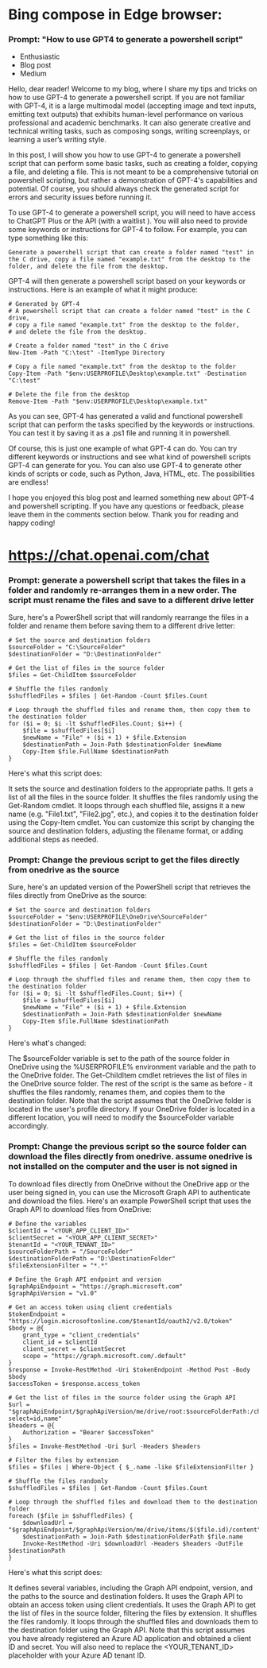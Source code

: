 # Bing compose in Edge browser:

### Prompt: "How to use GPT4 to generate a powershell script"
- Enthusiastic
- Blog post
- Medium

Hello, dear reader! Welcome to my blog, where I share my tips and tricks on how to use GPT-4 to generate a powershell script. If you are not familiar with GPT-4, it is a large multimodal model (accepting image and text inputs, emitting text outputs) that exhibits human-level performance on various professional and academic benchmarks. It can also generate creative and technical writing tasks, such as composing songs, writing screenplays, or learning a user’s writing style.

In this post, I will show you how to use GPT-4 to generate a powershell script that can perform some basic tasks, such as creating a folder, copying a file, and deleting a file. This is not meant to be a comprehensive tutorial on powershell scripting, but rather a demonstration of GPT-4's capabilities and potential. Of course, you should always check the generated script for errors and security issues before running it.

To use GPT-4 to generate a powershell script, you will need to have access to ChatGPT Plus or the API (with a waitlist ). You will also need to provide some keywords or instructions for GPT-4 to follow. For example, you can type something like this:

`Generate a powershell script that can create a folder named "test" in the C drive, copy a file named "example.txt" from the desktop to the folder, and delete the file from the desktop.`

GPT-4 will then generate a powershell script based on your keywords or instructions. Here is an example of what it might produce:

```
# Generated by GPT-4
# A powershell script that can create a folder named "test" in the C drive,
# copy a file named "example.txt" from the desktop to the folder,
# and delete the file from the desktop.

# Create a folder named "test" in the C drive
New-Item -Path "C:\test" -ItemType Directory

# Copy a file named "example.txt" from the desktop to the folder
Copy-Item -Path "$env:USERPROFILE\Desktop\example.txt" -Destination "C:\test"

# Delete the file from the desktop
Remove-Item -Path "$env:USERPROFILE\Desktop\example.txt"
```

As you can see, GPT-4 has generated a valid and functional powershell script that can perform the tasks specified by the keywords or instructions. You can test it by saving it as a .ps1 file and running it in powershell.

Of course, this is just one example of what GPT-4 can do. You can try different keywords or instructions and see what kind of powershell scripts GPT-4 can generate for you. You can also use GPT-4 to generate other kinds of scripts or code, such as Python, Java, HTML, etc. The possibilities are endless!

I hope you enjoyed this blog post and learned something new about GPT-4 and powershell scripting. If you have any questions or feedback, please leave them in the comments section below. Thank you for reading and happy coding!


# https://chat.openai.com/chat

### Prompt: generate a powershell script that takes the files in a folder and randomly re-arranges them in a new order. The script must rename the files and save to a different drive letter

Sure, here's a PowerShell script that will randomly rearrange the files in a folder and rename them before saving them to a different drive letter:

```
# Set the source and destination folders
$sourceFolder = "C:\SourceFolder"
$destinationFolder = "D:\DestinationFolder"

# Get the list of files in the source folder
$files = Get-ChildItem $sourceFolder

# Shuffle the files randomly
$shuffledFiles = $files | Get-Random -Count $files.Count

# Loop through the shuffled files and rename them, then copy them to the destination folder
for ($i = 0; $i -lt $shuffledFiles.Count; $i++) {
    $file = $shuffledFiles[$i]
    $newName = "File" + ($i + 1) + $file.Extension
    $destinationPath = Join-Path $destinationFolder $newName
    Copy-Item $file.FullName $destinationPath
}
```

Here's what this script does:

It sets the source and destination folders to the appropriate paths.
It gets a list of all the files in the source folder.
It shuffles the files randomly using the Get-Random cmdlet.
It loops through each shuffled file, assigns it a new name (e.g. "File1.txt", "File2.jpg", etc.), and copies it to the destination folder using the Copy-Item cmdlet.
You can customize this script by changing the source and destination folders, adjusting the filename format, or adding additional steps as needed.

### Prompt: Change the previous script to get the files directly from onedrive as the source

Sure, here's an updated version of the PowerShell script that retrieves the files directly from OneDrive as the source:

```
# Set the source and destination folders
$sourceFolder = "$env:USERPROFILE\OneDrive\SourceFolder"
$destinationFolder = "D:\DestinationFolder"

# Get the list of files in the source folder
$files = Get-ChildItem $sourceFolder

# Shuffle the files randomly
$shuffledFiles = $files | Get-Random -Count $files.Count

# Loop through the shuffled files and rename them, then copy them to the destination folder
for ($i = 0; $i -lt $shuffledFiles.Count; $i++) {
    $file = $shuffledFiles[$i]
    $newName = "File" + ($i + 1) + $file.Extension
    $destinationPath = Join-Path $destinationFolder $newName
    Copy-Item $file.FullName $destinationPath
}
```

Here's what's changed:

The $sourceFolder variable is set to the path of the source folder in OneDrive using the %USERPROFILE% environment variable and the path to the OneDrive folder.
The Get-ChildItem cmdlet retrieves the list of files in the OneDrive source folder.
The rest of the script is the same as before - it shuffles the files randomly, renames them, and copies them to the destination folder.
Note that the script assumes that the OneDrive folder is located in the user's profile directory. If your OneDrive folder is located in a different location, you will need to modify the $sourceFolder variable accordingly.


### Prompt: Change the previous script so the source folder can download the files directly from onedrive. assume onedrive is not installed on the computer and the user is not signed in

To download files directly from OneDrive without the OneDrive app or the user being signed in, you can use the Microsoft Graph API to authenticate and download the files. Here's an example PowerShell script that uses the Graph API to download files from OneDrive:

```
# Define the variables
$clientId = "<YOUR_APP_CLIENT_ID>"
$clientSecret = "<YOUR_APP_CLIENT_SECRET>"
$tenantId = "<YOUR_TENANT_ID>"
$sourceFolderPath = "/SourceFolder"
$destinationFolderPath = "D:\DestinationFolder"
$fileExtensionFilter = "*.*"

# Define the Graph API endpoint and version
$graphApiEndpoint = "https://graph.microsoft.com"
$graphApiVersion = "v1.0"

# Get an access token using client credentials
$tokenEndpoint = "https://login.microsoftonline.com/$tenantId/oauth2/v2.0/token"
$body = @{
    grant_type = "client_credentials"
    client_id = $clientId
    client_secret = $clientSecret
    scope = "https://graph.microsoft.com/.default"
}
$response = Invoke-RestMethod -Uri $tokenEndpoint -Method Post -Body $body
$accessToken = $response.access_token

# Get the list of files in the source folder using the Graph API
$url = "$graphApiEndpoint/$graphApiVersion/me/drive/root:$sourceFolderPath:/children?select=id,name"
$headers = @{
    Authorization = "Bearer $accessToken"
}
$files = Invoke-RestMethod -Uri $url -Headers $headers

# Filter the files by extension
$files = $files | Where-Object { $_.name -like $fileExtensionFilter }

# Shuffle the files randomly
$shuffledFiles = $files | Get-Random -Count $files.Count

# Loop through the shuffled files and download them to the destination folder
foreach ($file in $shuffledFiles) {
    $downloadUrl = "$graphApiEndpoint/$graphApiVersion/me/drive/items/$($file.id)/content"
    $destinationPath = Join-Path $destinationFolderPath $file.name
    Invoke-RestMethod -Uri $downloadUrl -Headers $headers -OutFile $destinationPath
}
```

Here's what this script does:

It defines several variables, including the Graph API endpoint, version, and the paths to the source and destination folders.
It uses the Graph API to obtain an access token using client credentials.
It uses the Graph API to get the list of files in the source folder, filtering the files by extension.
It shuffles the files randomly.
It loops through the shuffled files and downloads them to the destination folder using the Graph API.
Note that this script assumes you have already registered an Azure AD application and obtained a client ID and secret. You will also need to replace the <YOUR_TENANT_ID> placeholder with your Azure AD tenant ID.
